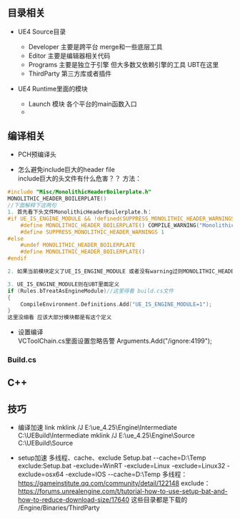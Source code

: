 # 

## 目录相关
- UE4 Source目录  
    - Developer 主要是跨平台 merge和一些底层工具  
    - Editor 主要是编辑器相关代码  
    - Programs 主要是独立于引擎 但大多数又依赖引擎的工具 UBT在这里  
    - ThirdParty 第三方库或者插件  

- UE4 Runtime里面的模块  
    - Launch 模块 
    各个平台的main函数入口   
    -   

## 编译相关  
- PCH预编译头    

- 怎么避免include巨大的header file  
include巨大的头文件有什么危害？？
方法：
```cpp
#include "Misc/MonolithicHeaderBoilerplate.h"
MONOLITHIC_HEADER_BOILERPLATE()
//下面解释下这两句
1. 首先看下头文件MonolithicHeaderBoilerplate.h：
#if UE_IS_ENGINE_MODULE && !defined(SUPPRESS_MONOLITHIC_HEADER_WARNINGS)
	#define MONOLITHIC_HEADER_BOILERPLATE() COMPILE_WARNING("Monolithic headers should not be used by this module. Please change it to explicitly include the headers it needs.")
	#define SUPPRESS_MONOLITHIC_HEADER_WARNINGS 1
#else
	#undef MONOLITHIC_HEADER_BOILERPLATE
	#define MONOLITHIC_HEADER_BOILERPLATE()
#endif

2. 如果当前模块定义了UE_IS_ENGINE_MODULE 或者没有warning过则MONOLITHIC_HEADER_BOILERPLATE会报错

3. UE_IS_ENGINE_MODULE则在UBT里面定义
if (Rules.bTreatAsEngineModule)//这里得看 build.cs文件
{
    CompileEnvironment.Definitions.Add("UE_IS_ENGINE_MODULE=1");
}
这里没细看 应该大部分模块都是有这个定义

```



- 设置编译  
VCToolChain.cs里面设置忽略告警 Arguments.Add("/ignore:4199");


### Build.cs



## C++

## 技巧
- 编译加速 link
mklink /J E:\ue_4.25\Engine\Intermediate C:\UEBuild\Intermediate 
mklink /J E:\ue_4.25\Engine\Source C:\UEBuild\Source

- setup加速 多线程、cache、exclude
Setup.bat --cache=D:\Temp
exclude:Setup.bat -exclude=WinRT -exclude=Linux -exclude=Linux32 -exclude=osx64 -exclude=IOS --cache=D:\Temp
多线程：https://gameinstitute.qq.com/community/detail/122148
exclude：https://forums.unrealengine.com/t/tutorial-how-to-use-setup-bat-and-how-to-reduce-download-size/17640
这些目录都是下载的 /Engine/Binaries/ThirdParty
